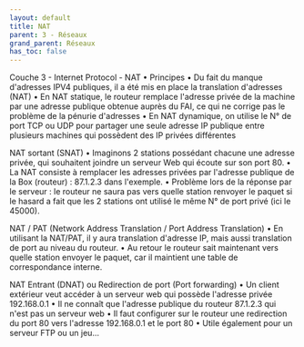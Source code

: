 ```yaml
---
layout: default
title: NAT
parent: 3 - Réseaux
grand_parent: Réseaux
has_toc: false
---
```


Couche 3 - Internet Protocol - NAT
• Principes
• Du fait du manque d'adresses IPV4 publiques, il a été mis en place la
translation d'adresses (NAT)
• En NAT statique, le routeur remplace l'adresse privée de la machine par
une adresse publique obtenue auprès du FAI, ce qui ne corrige pas le
problème de la pénurie d'adresses
• En NAT dynamique, on utilise le N° de port TCP ou UDP pour partager
une seule adresse IP publique entre plusieurs machines qui possèdent
des IP privées différentes

NAT sortant (SNAT)
• Imaginons 2 stations possédant chacune une adresse privée, qui
souhaitent joindre un serveur Web qui écoute sur son port 80.
• La NAT consiste à remplacer les adresses privées par l'adresse publique
de la Box (routeur) : 87.1.2.3 dans l'exemple.
• Problème lors de la réponse par le serveur : le routeur ne saura pas vers
quelle station renvoyer le paquet si le hasard a fait que les 2 stations ont
utilisé le même N° de port privé (ici le 45000).

NAT / PAT
(Network Address Translation / Port Address Translation)
• En utilisant la NAT/PAT, il y aura translation d'adresse IP,
mais aussi translation de port au niveau du routeur.
• Au retour le routeur sait maintenant vers quelle station envoyer le
paquet, car il maintient une table de correspondance interne.

NAT Entrant (DNAT) ou Redirection de port (Port forwarding)
• Un client extérieur veut accéder à un serveur web qui possède l'adresse
privée 192.168.0.1
• Il ne connaît que l'adresse publique du routeur 87.1.2.3 qui n'est pas un
serveur web
• Il faut configurer sur le routeur une redirection du port 80 vers l'adresse
192.168.0.1 et le port 80
• Utile également pour un serveur FTP ou un jeu...
